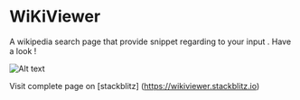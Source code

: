 # WiKiViewer
A wikipedia search page that provide snippet regarding to your input .
Have a look !

![Alt text](http://i67.tinypic.com/or026g.png)

Visit complete page on [stackblitz] (https://wikiviewer.stackblitz.io)

